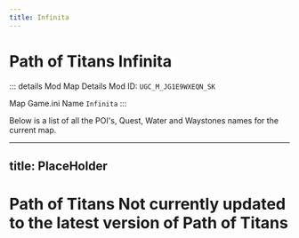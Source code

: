 ```yaml
---
title: Infinita
---
```


# Path of Titans Infinita

::: details Mod Map Details
Mod ID: `UGC_M_JG1E9WXEQN_SK`

Map Game.ini Name `Infinita`
:::

Below is a list of all the POI's, Quest, Water and Waystones names for the current map.

---

## title: PlaceHolder

# Path of Titans Not currently updated to the latest version of Path of Titans
